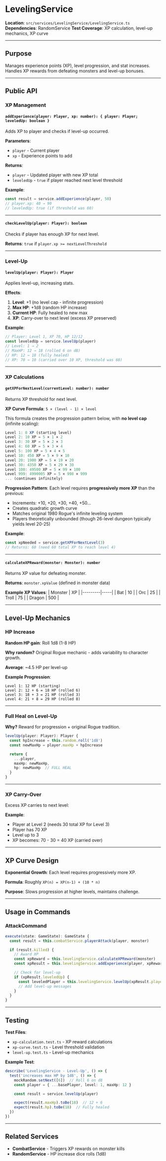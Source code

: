 # LevelingService

**Location**: `src/services/LevelingService/LevelingService.ts`
**Dependencies**: RandomService
**Test Coverage**: XP calculation, level-up mechanics, XP curve

---

## Purpose

Manages experience points (XP), level progression, and stat increases. Handles XP rewards from defeating monsters and level-up bonuses.

---

## Public API

### XP Management

#### `addExperience(player: Player, xp: number): { player: Player; leveledUp: boolean }`
Adds XP to player and checks if level-up occurred.

**Parameters**:
- `player` - Current player
- `xp` - Experience points to add

**Returns**:
- `player` - Updated player with new XP total
- `leveledUp` - `true` if player reached next level threshold

**Example**:
```typescript
const result = service.addExperience(player, 50)
// player.xp: 40 → 90
// leveledUp: true (if threshold was 60)
```

---

#### `checkLevelUp(player: Player): boolean`
Checks if player has enough XP for next level.

**Returns**: `true` if `player.xp >= nextLevelThreshold`

---

### Level-Up

#### `levelUp(player: Player): Player`
Applies level-up, increasing stats.

**Effects**:
1. **Level**: +1 (no level cap - infinite progression)
2. **Max HP**: +1d8 (random HP increase)
3. **Current HP**: Fully healed to new max
4. **XP**: Carry-over to next level (excess XP preserved)

**Example**:
```typescript
// Player: Level 1, XP 70, HP 12/12
const leveledUp = service.levelUp(player)
// Level: 1 → 2
// MaxHP: 12 → 18 (rolled 6 on d8)
// HP: 12 → 18 (fully healed)
// XP: 70 → 10 (carried over 10 XP, threshold was 60)
```

---

### XP Calculations

#### `getXPForNextLevel(currentLevel: number): number`
Returns XP threshold for next level.

**XP Curve Formula**: `5 × (level - 1) × level`

This formula creates the progression pattern below, with **no level cap** (infinite scaling):

```typescript
Level 1: 0 XP (starting level)
Level 2: 10 XP = 5 × 1 × 2
Level 3: 30 XP = 5 × 2 × 3
Level 4: 60 XP = 5 × 3 × 4
Level 5: 100 XP = 5 × 4 × 5
Level 10: 450 XP = 5 × 9 × 10
Level 20: 1900 XP = 5 × 19 × 20
Level 30: 4350 XP = 5 × 29 × 30
Level 100: 49500 XP = 5 × 99 × 100
Level 999: 4990005 XP = 5 × 998 × 999
... (continues infinitely)
```

**Progression Pattern**: Each level requires **progressively more XP** than the previous:
- Increments: +10, +20, +30, +40, +50...
- Creates quadratic growth curve
- Matches original 1980 Rogue's infinite leveling system
- Players theoretically unbounded (though 26-level dungeon typically yields level 20-25)

**Example**:
```typescript
const xpNeeded = service.getXPForNextLevel(3)
// Returns: 60 (need 60 total XP to reach level 4)
```

---

#### `calculateXPReward(monster: Monster): number`
Returns XP value for defeating monster.

**Returns**: `monster.xpValue` (defined in monster data)

**Example XP Values**:
| Monster | XP |
|---------|-----|
| Bat | 10 |
| Orc | 25 |
| Troll | 75 |
| Dragon | 500 |

---

## Level-Up Mechanics

### HP Increase
**Random HP gain**: Roll 1d8 (1-8 HP)

**Why random?** Original Rogue mechanic - adds variability to character growth.

**Average**: ~4.5 HP per level-up

**Example Progression**:
```
Level 1: 12 HP (starting)
Level 2: 12 + 6 = 18 HP (rolled 6)
Level 3: 18 + 3 = 21 HP (rolled 3)
Level 4: 21 + 8 = 29 HP (rolled 8)
```

---

### Full Heal on Level-Up
**Why?** Reward for progression + original Rogue tradition.

```typescript
levelUp(player: Player): Player {
  const hpIncrease = this.random.roll('1d8')
  const newMaxHp = player.maxHp + hpIncrease

  return {
    ...player,
    maxHp: newMaxHp,
    hp: newMaxHp  // FULL HEAL
  }
}
```

---

### XP Carry-Over
Excess XP carries to next level:

**Example**:
- Player at Level 2 (needs 30 total XP for Level 3)
- Player has 70 XP
- Level up to 3
- XP becomes: 70 - 30 = 40 XP (carried over)

---

## XP Curve Design

**Exponential Growth**: Each level requires progressively more XP.

**Formula**: Roughly `XP(n) = XP(n-1) + (10 * n)`

**Purpose**: Slows progression at higher levels, maintains challenge.

---

## Usage in Commands

### AttackCommand
```typescript
execute(state: GameState): GameState {
  const result = this.combatService.playerAttack(player, monster)

  if (result.killed) {
    // Award XP
    const xpReward = this.levelingService.calculateXPReward(monster)
    const xpResult = this.levelingService.addExperience(player, xpReward)

    // Check for level-up
    if (xpResult.leveledUp) {
      const leveledPlayer = this.levelingService.levelUp(xpResult.player)
      // Add level-up messages
    }
  }
}
```

---

## Testing

**Test Files**:
- `xp-calculation.test.ts` - XP reward calculations
- `xp-curve.test.ts` - Level threshold validation
- `level-up.test.ts` - Level-up mechanics

**Example Test**:
```typescript
describe('LevelingService - Level-Up', () => {
  test('increases max HP by 1d8', () => {
    mockRandom.setNext([6])  // Roll 6 on d8
    const player = { ...basePlayer, level: 1, maxHp: 12 }

    const result = service.levelUp(player)

    expect(result.maxHp).toBe(18)  // 12 + 6
    expect(result.hp).toBe(18)  // Fully healed
  })
})
```

---

## Related Services

- **CombatService** - Triggers XP rewards on monster kills
- **RandomService** - HP increase dice rolls (1d8)

